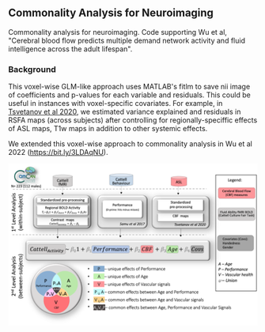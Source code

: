 ## Commonality Analysis for Neuroimaging

Commonality analysis for neuroimaging. Code supporting Wu et al, "Cerebral blood flow predicts multiple demand network activity and fluid intelligence across the adult lifespan".

### Background
This voxel-wise GLM-like approach uses MATLAB's fitlm to save nii image of coefficients and p-values for each variable and residuals. This could be useful in instances with voxel-specific covariates. For example, in [Tsvetanov et al 2020](https://doi.org/10.1111/psyp.13714), we estimated variance explained and residuals in RSFA maps (across subjects) after controlling for regionally-speciffic effects of ASL maps, T1w maps in addition to other systemic effects.

We extended this voxel-wise approach to commonality analysis in Wu et al 2022 (https://bit.ly/3LDAqNU).


![image](./Figures/Figure_1.png)
